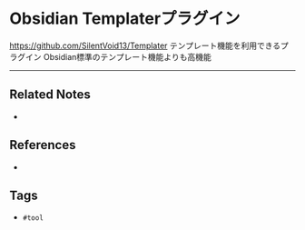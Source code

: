 # Obsidian Templaterプラグイン
https://github.com/SilentVoid13/Templater
テンプレート機能を利用できるプラグイン
Obsidian標準のテンプレート機能よりも高機能

---
## Related Notes
- 

## References
- 

## Tags
- `#tool` 